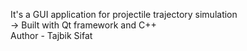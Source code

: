 It's a GUI application for projectile trajectory simulation<br>
→ Built with Qt framework and C++<br>
Author - Tajbik Sifat 
